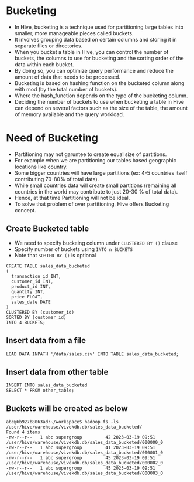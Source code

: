 # Bucketing
- In Hive, bucketing is a technique used for partitioning large tables into smaller, more manageable pieces called buckets. 
- It involves grouping data based on certain columns and storing it in separate files or directories.
- When you bucket a table in Hive, you can control the number of buckets, the columns to use for bucketing and the sorting order of the data within each bucket. 
- By doing so, you can optimize query performance and reduce the amount of data that needs to be processed.
- Bucketing is based on hashing function on the bucketed column along with mod (by the total number of buckets).
- Where the hash_function depends on the type of the bucketing column.
- Deciding the number of buckets to use when bucketing a table in Hive can depend on several factors such as the size of the table, the amount of memory available and the query workload.

# Need of Bucketing
- Partitioning may not garuntee to create equal size of partitions.
- For example when we are partitioning our tables based geographic locations like country. 
- Some bigger countries will have large partitions (ex: 4-5 countries itself contributing 70-80% of total data).
- While small countries data will create small partitions (remaining all countries in the world may contribute to just 20-30 % of total data). 
- Hence, at that time Partitioning will not be ideal.
- To solve that problem of over partitioning, Hive offers Bucketing concept.

## Create Bucketed table
- We need to specify buckeing column under ```CLUSTERED BY ()``` clause
- Specify number of buckets using ```INTO n BUCKETS```
- Note that ```SORTED BY ()``` is optional
```
CREATE TABLE sales_data_bucketed
(
  transaction_id INT,
  customer_id INT,
  product_id INT,
  quantity INT,
  price FLOAT,
  sales_date DATE
)
CLUSTERED BY (customer_id)
SORTED BY (customer_id)
INTO 4 BUCKETS;
```

## Insert data from a file
```
LOAD DATA INPATH '/data/sales.csv' INTO TABLE sales_data_bucketed;
```

## Insert data from other table
```
INSERT INTO sales_data_bucketed
SELECT * FROM other_table;
```

## Buckets will be created as below
```
abc@6b927b8063ad:~/workspace$ hadoop fs -ls /user/hive/warehouse/vivekdb.db/sales_data_bucketed/
Found 4 items
-rw-r--r--   1 abc supergroup         42 2023-03-19 09:51 /user/hive/warehouse/vivekdb.db/sales_data_bucketed/000000_0
-rw-r--r--   1 abc supergroup         41 2023-03-19 09:51 /user/hive/warehouse/vivekdb.db/sales_data_bucketed/000001_0
-rw-r--r--   1 abc supergroup         45 2023-03-19 09:51 /user/hive/warehouse/vivekdb.db/sales_data_bucketed/000002_0
-rw-r--r--   1 abc supergroup         45 2023-03-19 09:51 /user/hive/warehouse/vivekdb.db/sales_data_bucketed/000003_0
```
